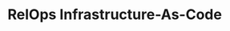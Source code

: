 # RelOps Infrastructure-As-Code


<!-- BEGINNING OF PRE-COMMIT-TERRAFORM DOCS HOOK -->

<!-- END OF PRE-COMMIT-TERRAFORM DOCS HOOK -->
